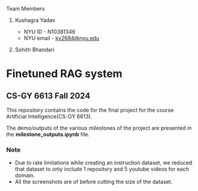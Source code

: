 Team Members
1. Kushagra Yadav 
   * NYU ID - N10381346
   * NYU email - ky2684@nyu.edu

2. Sohith Bhandari

# Finetuned RAG system


## CS-GY 6613 Fall 2024

This repository contains the code for the final project for the course Artificial Intelligence(CS-GY 6613).

The demo/outputs of the various milestones of the project are presented in the **milestone_outputs.ipynb** file.

### Note
- Due to rate limitations while creating an instruction dataset, we reduced that dataset to only include 1 repository and 5 youtube videos for each domain.
- All the screenshots are of before cutting the size of the dataset.